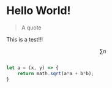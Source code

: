 # Hello World!

> A quote

This is a test!!!

$$
\sum n
$$

```js

let a = (x, y) => {
	return math.sqrt(a*a + b*b);
}
```
